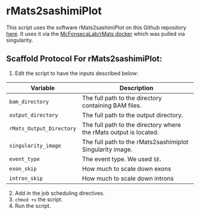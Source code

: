# rMats2sashimiPlot

This script uses the software rMats2sashimiPlot on this Github repository [here](https://github.com/Xinglab/rmats2sashimiplot). It uses it via the [McFonsecaLab/rMats docker](https://hub.docker.com/r/mcfonsecalab/rmats) which was pulled via singularity.

## Scaffold Protocol For rMats2sashimiPlot:

1) Edit the script to have the inputs described below:

| **Variable**                | **Description**                                                                           |
|-----------------------------|-------------------------------------------------------------------------------------------|
| `bam_directory`             | The full path to the directory containing BAM files.                                                |
| `output_directory`          | The full path to the output directory.                    |
| `rMats_Output_Directory`    | The full path to the directory where the rMats output is located.                                    |
| `singularity_image`         | The full path to the rMats2sashimiplot Singularity image.                                           |
| `event_type`                | The event type. We used `SE`.             |
| `exon_skip`                 | How much to scale down exons                                               |
| `intron_skip`               | How much to scale down introns                                              |

2) Add in the job scheduling directives.
3) `chmod +x` the script.
4) Run the script.
